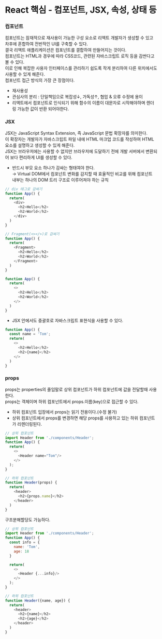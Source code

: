 React 핵심 - 컴포넌트, JSX, 속성, 상태 등
==========

### 컴포넌트
컴포넌트는 잠재적으로 재사용이 가능한 구성 요소로 리액트 개발자가 생성할 수 있고 차후에 혼합하여 전반적인 UI를 구축할 수 있다.   
결국 리액트 애플리케이션은 컴포넌트를 결합하여 만들어지는 것이다.   
컴포넌트는 HTML과 경우에 따라 CSS코드, 관련된 자바스크립트 로직 등을 감싼다고 볼 수 있다.   
이로 인해 복잡한 사용자 인터페이스를 관리하기 쉽도록 작게 분리하여 다른 위치에서도 사용할 수 있게 해준다.   
컴포넌트 접근 방식의 가장 큰 장점이다.   
- 재사용성
- 관심사의 분리 : 단일책임으로 복잡성↓, 가독성↑, 협업 & 오류 수정에 용이
- 리액트에서 컴포넌트로 인식되기 위해 함수의 이름이 대문자로 시작해야하며 렌더링 가능한 값이 반환 되어야한다.

### JSX
JSX는 JavaScript Syntax Extension, 즉 JavaScript 문법 확장자를 의미한다.   
이 확장자는 개발자가 자바스크립트 파일 내에 HTML 마크업 코드를 작성하여 HTML 요소를 설명하고 생성할 수 있게 해준다.   
JSX는 브라우저에는 사용할 수 없지만 브라우저에 도달하기 전에 개발 서버에서 변환되어 보다 편리하게 UI를 생성할 수 있다.   
- 반드시 부모 요소 하나가 감싸는 형태여야 한다.   
  → Virtual DOM에서 컴포넌트 변화를 감지할 때 효율적인 비교를 위해 컴포넌트 내부는 하나의 DOM 트리 구조로 이루어져야 하는 규칙
```javascript
// div 태그로 감싸기
function App() {
  return(
    <div>
      <h2>Hello</h2>
      <h2>World</h2>
    </div>
  )
}

// Fragment(<></>)로 감싸기
function App() {
  return(
    <Fragment>
      <h2>Hello</h2>
      <h2>World</h2>
    </Fragment>
  )
}

function App() {
  return(
    <>
      <h2>Hello</h2>
      <h2>World</h2>
    </>
  )
}
```

- JSX 안에서도 중괄호로 자바스크립트 표현식을 사용할 수 있다.
```javascript
function App() {
  const name = 'Tom';
  return(
    <>
      <h2>Hello</h2>
      <h2>{name}</h2>
    </>
  )
}
```

### props
props는 properties의 줄임말로 상위 컴포넌트가 하위 컴포넌트에 값을 전달할때 사용한다.   
props는 객체이며 하위 컴포넌트에서 props.이름(key)으로 접근할 수 있다.
- 하위 컴포넌트 입장에서 props는 읽기 전용이다.(수정 불가)
- 상위 컴포넌트에서 props를 변경하면 해당 props를 사용하고 있는 하위 컴포넌트가 리렌더링된다.

```javascript
// 상위 컴포넌트
import Header from './components/Header';
function App() {
  return(
    <>
      <Header name="Tom"/>
    </>
  );
}

// 하위 컴포넌트
function Header(props) {
  return(
    <header>
      <h2>{props.name}</h2>
    </header>
  )
}
```

구조분해할당도 가능하다.
```javascript
// 상위 컴포넌트
import Header from './components/Header';
function App() {
  const info = {
    name: 'Tom',
    age: 18
  }

  return(
    <>
      <Header {...info}/>
    </>
  );
}

// 하위 컴포넌트
function Header({name, age}) {
  return(
    <header>
      <h2>{name}</h2>
      <h2>{age}</h2>
    </header>
  )
}
```

